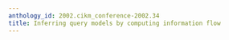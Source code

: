 ```yaml
---
anthology_id: 2002.cikm_conference-2002.34
title: Inferring query models by computing information flow
---
```

